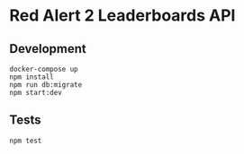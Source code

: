 # Red Alert 2 Leaderboards API

## Development

```shell
docker-compose up
npm install
npm run db:migrate
npm start:dev
```

## Tests

```shell
npm test
```